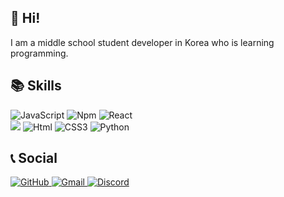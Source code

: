 
## 👋 Hi!

I am a middle school student developer in Korea who is learning programming.

## 📚 Skills

<img alt="JavaScript" src ="https://img.shields.io/badge/JavaScript-F7DF1E.svg?&style=for-the-badge&logo=JavaScript&logoColor=white"/>  <img alt="Npm" src ="https://img.shields.io/badge/npm-CB3837.svg?&style=for-the-badge&logo=npm&logoColor=white"/> <img alt="React" src ="https://img.shields.io/badge/React-61DAFB.svg?&style=for-the-badge&logo=React&logoColor=white"/>  <br>       <img src="https://img.shields.io/badge/Firebase-orange?style=for-the-badge&logo=Firebase&logoColor=#FFCA28"/>
<img alt="Html" src ="https://img.shields.io/badge/HTML-E34F26.svg?&style=for-the-badge&logo=HTML5&logoColor=white"/> <img alt="CSS3" src ="https://img.shields.io/badge/CSS3-FF9933.svg?&style=for-the-badge&logo=CSS3&logoColor=white"/>  <img alt="Python" src ="https://img.shields.io/badge/Python-3776AB.svg?&style=for-the-badge&logo=Python&logoColor=white"/>

## 📞 Social
<a href = "https://github.com/studenthojun"><img alt="GitHub" src ="https://img.shields.io/badge/GitHub-181717.svg?&style=for-the-badge&logo=GitHub&logoColor=white"/>
<img alt="Gmail" src ="https://img.shields.io/badge/65rfffrrds@gmail.com-EA4335.svg?&style=for-the-badge&logo=Gmail&logoColor=white"/>
  <img alt="Discord" src ="https://img.shields.io/badge/hojun@8583-7289da.svg?&style=for-the-badge&logo=discord&logoColor=white"/>
